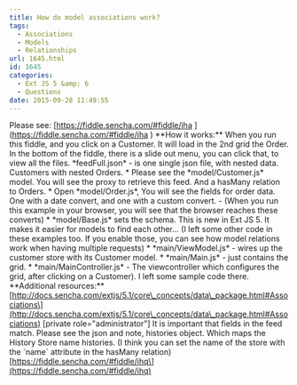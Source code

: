 ```yaml
---
title: How do model associations work?
tags:
  - Associations
  - Models
  - Relationships
url: 1645.html
id: 1645
categories:
  - Ext JS 5 &amp; 6
  - Questions
date: 2015-09-28 11:49:55
---
```


Please see: \[https://fiddle.sencha.com/#fiddle/iha \](https://fiddle.sencha.com/#fiddle/iha ) \*\*How it works:\*\* When you run this fiddle, and you click on a Customer. It will load in the 2nd grid the Order. In the bottom of the fiddle, there is a slide out menu, you can click that, to view all the files. \*feedFull.json\* - is one single json file, with nested data. Customers with nested Orders. * Please see the \*model/Customer.js\* model. You will see the proxy to retrieve this feed. And a hasMany relation to Orders. * Open \*model/Order.js\*, You will see the fields for order data. One with a date convert, and one with a custom convert. - (When you run this example in your browser, you will see that the browser reaches these converts) * \*model/Base.js\* sets the schema. This is new in Ext JS 5. It makes it easier for models to find each other... (I left some other code in these examples too. If you enable those, you can see how model relations work when having multiple requests) * \*main/ViewModel.js\* - wires up the customer store with its Customer model. * \*main/Main.js\* - just contains the grid. * \*main/MainController.js\* - The viewcontroller which configures the grid, after clicking on a Customer). I left some sample code there. \*\*Additional resources:\*\* \[http://docs.sencha.com/extjs/5.1/core\_concepts/data\_package.html#Associations\](http://docs.sencha.com/extjs/5.1/core\_concepts/data\_package.html#Associations) \[private role="administrator"\] It is important that fields in the feed match. Please see the json and note, histories object. Which maps the History Store name histories. (I think you can set the name of the store with the \`name\` attribute in the hasMany relation) \[https://fiddle.sencha.com/#fiddle/ihq\](https://fiddle.sencha.com/#fiddle/ihq)